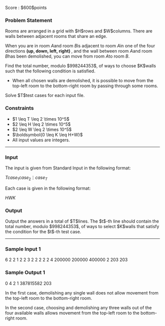
<div>

<span>

<span>

<p>
Score : $600$points
</p>

<div>

<section>

### **Problem Statement**

<p>
Rooms are arranged in a grid with $H$rows and $W$columns.
There are walls between adjacent rooms that share an edge.

When you are in room $A$and room $B$is adjacent to room $A$in one of the four directions 
<strong>
(up, down, left, right)
</strong>
, and the wall between room $A$and room $B$has been demolished, you can move from room $A$to room $B$.
</p>

<p>
Find the total number, modulo $998244353$, of ways to choose $K$walls such that the following condition is satisfied.
</p>

<ul>

<li>
When all chosen walls are demolished, it is possible to move from the top-left room to the bottom-right room by passing through some rooms.
</li>

</ul>

<p>
Solve $T$test cases for each input file.
</p>

</section>

</div>

<div>

<section>

### **Constraints**

<ul>

<li>
$1 \leq T \leq 2 \times 10^5$
</li>

<li>
$2 \leq H \leq 2 \times 10^5$
</li>

<li>
$2 \leq W \leq 2 \times 10^5$
</li>

<li>
$\boldsymbol{0 \leq K \leq H+W}$
</li>

<li>
All input values are integers.
</li>

</ul>

</section>

</div>

---

<div>

<div>

<section>

### **Input**

<p>
The input is given from Standard Input in the following format:
</p>

<div>

$T$$case_1$$case_2$$\vdots$$case_T$
</div>

<p>
Each case is given in the following format:
</p>

<div>

$H$$W$$K$
</div>

</section>

</div>

<div>

<section>

### **Output**

<p>
Output the answers in a total of $T$lines.
The $t$-th line should contain the total number, modulo $998244353$, of ways to select $K$walls that satisfy the condition for the $t$-th test case.
</p>

</section>

</div>

</div>

---

<div>

<section>

### **Sample Input 1**

<div>

6
2 2 1
2 2 3
2 2 2
2 2 4
200000 200000 400000
2 203 203

</div>

</section>

</div>

<div>

<section>

### **Sample Output 1**

<div>

0
4
2
1
387815582
203

</div>

<p>
In the first case, demolishing any single wall does not allow movement from the top-left room to the bottom-right room.

In the second case, choosing and demolishing any three walls out of the four available walls allows movement from the top-left room to the bottom-right room.
</p>

</section>

</div>

</span>

</span>

</div>
